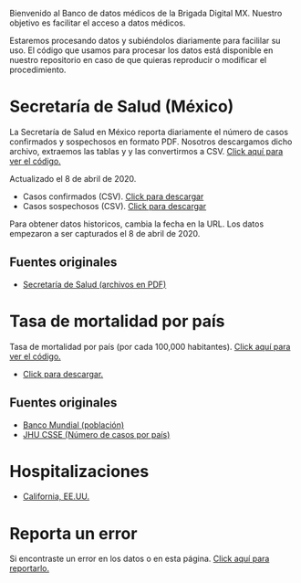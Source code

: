
Bienvenido al Banco de datos médicos de la Brigada Digital MX. Nuestro objetivo es facilitar el acceso a datos médicos.

Estaremos procesando datos y subiéndolos diariamente para facililar su uso. El código que usamos para procesar los datos está disponible en nuestro repositorio en caso de que quieras reproducir o modificar el procedimiento.

# Secretaría de Salud (México)

La Secretaría de Salud en México reporta diariamente el número de casos confirmados y sospechosos en formato PDF. Nosotros descargamos dicho archivo, extraemos las tablas y y las convertirmos a CSV. [Click aquí para ver el código.](https://github.com/brigadadigitalmx/policy-briefs-medical/tree/master/pipelines/mx-health-ministry)

Actualizado el 8 de abril de 2020.

 
* Casos confirmados (CSV). [Click para descargar](https://mx-covid-data.s3-us-west-1.amazonaws.com/mx-health-ministry/2020.04.08/confirmed.csv)
* Casos sospechosos (CSV). [Click para descargar](https://mx-covid-data.s3-us-west-1.amazonaws.com/mx-health-ministry/2020.04.08/suspected.csv)


Para obtener datos historicos, cambia la fecha en la URL. Los datos empezaron a ser capturados el 8 de abril de 2020.

## Fuentes originales

* [Secretaría de Salud (archivos en PDF)](https://www.gob.mx/salud/documentos/coronavirus-covid-19-comunicado-tecnico-diario-238449)


# Tasa de mortalidad por país

Tasa de mortalidad por país (por cada 100,000 habitantes). [Click aquí para ver el código.](https://github.com/brigadadigitalmx/policy-briefs-medical/tree/master/pipelines/mortality)

* [Click para descargar.](https://mx-covid-data.s3-us-west-1.amazonaws.com/mortality_rate.csv)

## Fuentes originales

* [Banco Mundial (población)](https://data.worldbank.org/indicator/sp.pop.totl)
* [JHU CSSE (Número de casos por país)](https://github.com/CSSEGISandData/COVID-19)

# Hospitalizaciones

* [California, EE.UU.](https://data.chhs.ca.gov/dataset/california-covid-19-hospital-data-and-case-statistics/resource/6cd8d424-dfaa-4bdd-9410-a3d656e1176e)


# Reporta un error

Si encontraste un error en los datos o en esta página. [Click aquí para reportarlo.](https://github.com/brigadadigitalmx/policy-briefs-medical/issues/new)

